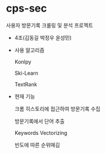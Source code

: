 # cps-sec
사용자 방문기록 크롤링 및 분석 프로젝트
- 4조(김동길 박정우 윤성민)

- 사용 알고리즘
    
    Konlpy
    
    Ski-Learn
    
    TextRank

- 현재 기능

    크롬 히스토리에 접근하여 방문기록 수집
    
    방문기록에서 단어 추출
    
    Keywords Vectorizing

    빈도에 따른 순위매김
   
